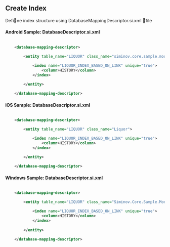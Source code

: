 ## Create Index

Define index structure using DatabaseMappingDescriptor.si.xml file

#### Android Sample: DatabaseDescriptor.si.xml 
  
```xml

    <database-mapping-descriptor>

        <entity table_name="LIQUOR" class_name="siminov.core.sample.model.Liquor">

            <index name="LIQUOR_INDEX_BASED_ON_LINK" unique="true">
                <column>HISTORY</column>
            </index>
									
        </entity>

    </database-mapping-descriptor>			

```

#### iOS Sample: DatabaseDescriptor.si.xml

```xml

    <database-mapping-descriptor>

        <entity table_name="LIQUOR" class_name="Liquor">

            <index name="LIQUOR_INDEX_BASED_ON_LINK" unique="true">
                <column>HISTORY</column>
            </index>
									
        </entity>

    </database-mapping-descriptor>			

```

#### Windows Sample: DatabaseDescriptor.si.xml

```xml

    <database-mapping-descriptor>

        <entity table_name="LIQUOR" class_name="Siminov.Core.Sample.Model.Liquor">

            <index name="LIQUOR_INDEX_BASED_ON_LINK" unique="true">
                <column>HISTORY</column>
            </index>
									
        </entity>

    </database-mapping-descriptor>			

```
